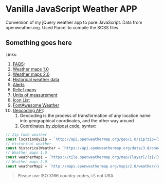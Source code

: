 # Vanilla JavaScript Weather APP

Conversion of my jQuery weather app to pure JavaScript. Data from openweather.org. Used Parcel to compile the SCSS files.

## Something goes here

Links:

1. [FAQS](https://openweathermap.org/faq):
1. [Weather maps 1.0](https://openweathermap.org/api/weathermaps)
1. [Weather maps 2.0](https://openweathermap.org/api/weather-map-2)
1. [Historical weather data](https://openweathermap.org/api/one-call-3#history)
1. [Alerts](https://openweathermap.org/api/one-call-3#how)
1. [Relief maps](https://openweathermap.org/api/relief)
1. [Units of measurement](https://openweathermap.org/weather-data)
1. [Icon List](https://openweathermap.org/weather-conditions#How-to-get-icon-URL)
1. [FontAwesome Weather](https://fontawesome.com/search?q=weather&o=r)
1. [Geocoding API](https://openweathermap.org/api/geocoding-api):
   1. Geocoding is the process of transformation of any location name into geographical coordinates, and the other way around
   1. [Coordinates by zip/post code](https://openweathermap.org/api/geocoding-api#direct_zip), syntax:

```js
// Zip Code weather
const locationByZip = `http://api.openweathermap.org/geo/1.0/zip?zip={zip code},{country code}&appid={API key}`;
// Historical weather
const historicalWeather = `https://api.openweathermap.org/data/3.0/onecall/timemachine?lat={lat}&lon={lon}&dt={time}&appid={API key}`;
// Weather maps 1.0
const weatherMap1 = `https://tile.openweathermap.org/map/{layer}/{z}/{x}/{y}.png?appid={API key}`;
// Weather maps 2.0
const weatherMap2 = `http://maps.openweathermap.org/maps/2.0/weather/{op}/{z}/{x}/{y}?appid={API key}`;
```

> Please use ISO 3166 country codes, `US` not USA
